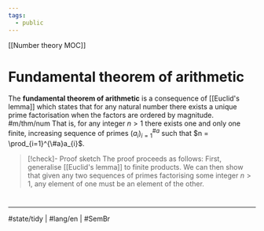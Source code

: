 ```yaml
---
tags:
  - public
---
```

[[Number theory MOC]]
# Fundamental theorem of arithmetic
The **fundamental theorem of arithmetic** is a consequence of [[Euclid's lemma]] which states 
that for any natural number there exists a unique prime factorisation when the factors are ordered by magnitude. #m/thm/num
That is, for any integer $n > 1$ there exists one and only one finite, increasing sequence of primes $(a_{i})_{i=1}^{\#a}$ such that $n = \prod_{i=1}^{\#a}a_{i}$.

> [!check]- Proof sketch
> The proof proceeds as follows:
> First, generalise [[Euclid's lemma]] to finite products.
> We can then show that given any two sequences of primes factorising some  integer $n > 1$,
> any element of one must be an element of the other. <span class="QED"/>



#
---
#state/tidy | #lang/en | #SemBr
